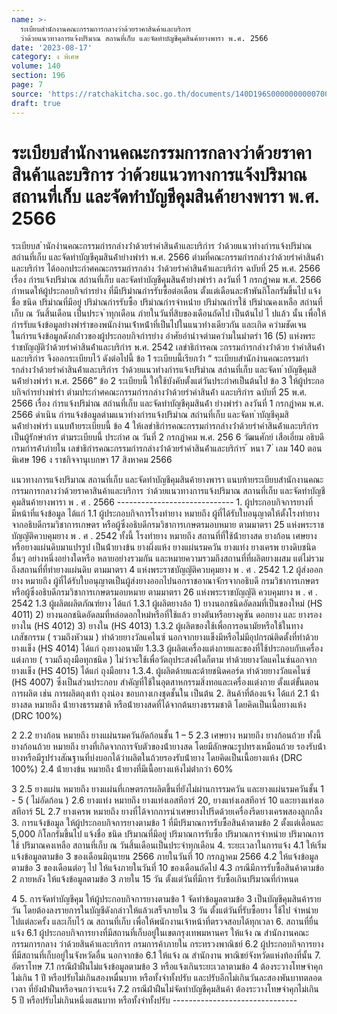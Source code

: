 ```yaml
---
name: >-
  ระเบียบสำนักงานคณะกรรมการกลางว่าด้วยราคาสินค้าและบริการ
  ว่าด้วยแนวทางการแจ้งปริมาณ สถานที่เก็บ และจัดทำบัญชีคุมสินค้ายางพารา พ.ศ. 2566
date: '2023-08-17'
category: ง พิเศษ
volume: 140
section: 196
page: 7
source: 'https://ratchakitcha.soc.go.th/documents/140D196S0000000000700.pdf'
draft: true
---
```


# ระเบียบสำนักงานคณะกรรมการกลางว่าด้วยราคาสินค้าและบริการ ว่าด้วยแนวทางการแจ้งปริมาณ สถานที่เก็บ และจัดทำบัญชีคุมสินค้ายางพารา พ.ศ. 2566

ระเบียบส ํานักงํานคณะกรรมกํารกลํางว่ําด้วยรําคําสินค้ําและบริกําร ว่ําด้วยแนวทํางกํารแจ้งปริมําณ สถํานที่เก็บ และจัดทําบัญชีคุมสินค้ํายํางพํารํา พ.ศ. 2566 ตํามที่คณะกรรมกํารกลํางว่ําด้วยรําคําสินค้ําและบริกําร ได้ออกประกําศคณะกรรมกํารกลําง ว่ําด้วยรําคําสินค้ําและบริกําร ฉบับที่ 25 พ.ศ. 2566 เรื่อง กํารแจ้งปริมําณ สถํานที่เก็บ และจัดทําบัญชีคุมสินค้ํายํางพํารํา ลงวันที่ 1 กรกฎําคม พ.ศ. 2566 กําหนดให้ผู้ประกอบกิจกํารยําง ที่มีปริมําณกํารรับซื้อต่อเดือน ตั้งแต่เดือนละห้ําพันกิโลกรัมขึ้นไป แจ้งชื่อ ชนิด ปริมําณที่มีอยู่ ปริมําณกํารรับซื้อ ปริมําณกํารจําหน่ําย ปริมําณกํารใช้ ปริมําณคงเหลือ สถํานที่เก็บ ณ วันสิ้นเดือน เป็นประจ ําทุกเดือน ภํายในวันที่สิบของเดือนถัดไป เป็นต้นไป ไ ปแล้ว นั้น เพื่อให้กํารรับแจ้งข้อมูลยํางพํารําของพนักงํานเจ้ําหน้ําที่เป็นไปในแนวทํางเดียวกัน และเกิด ควํามชัดเจนในกํารแจ้งข้อมูลดังกล่ําวของผู้ประกอบกิจกํารยําง อําศัยอํานําจตํามควํามในมําตรํา 16 (5) แห่งพระรําชบัญญัติว่ําด้วยรําคําสินค้ําและบริกําร พ.ศ. 2542 เลขําธิกํารคณ ะกรรมกํารกลํางว่ําด้วย รําคําสินค้ําและบริกําร จึงออกระเบียบไว้ ดังต่อไปนี้ ข้อ 1 ระเบียบนี้เรียกว่ํา “ ระเบียบสํานักงํานคณะกรรมกํารกลํางว่ําด้วยรําคําสินค้ําและบริกําร ว่ําด้วยแนวทํางกํารแจ้งปริมําณ สถํานที่เก็บ และจัดท ําบัญชีคุมสินค้ํายํางพํารํา พ.ศ. 2566” ข้อ 2 ระเบียบนี้ ให้ใช้บังคับตั้งแต่วันประกําศเป็นต้นไป ข้อ 3 ให้ผู้ประกอบกิจกํารยํางพํารํา ตํามประกําศคณะกรรมกํารกลํางว่ําด้วยรําคําสินค้ํา และบริกําร ฉบับที่ 25 พ.ศ. 2566 เรื่อง กํารแจ้งปริมําณ สถํานที่เก็บ และจัดทําบัญชีคุมสินค้ํา ยํางพํารํา ลงวันที่ 1 กรกฎําคม พ.ศ. 2566 ดําเนิน กํารแจ้งข้อมูลตํามแนวทํางกํารแจ้งปริมําณ สถํานที่เก็บ และจัดท ําบัญชีคุมสินค้ํายํางพํารํา แนบท้ํายระเบียบนี้ ข้อ 4 ให้เลขําธิกํารคณะกรรมกํารกลํางว่ําด้วยรําคําสินค้ําและบริกําร เป็นผู้รักษํากําร ตํามระเบียบนี้ ประกําศ ณ วันที่ 2 กรกฎําคม พ.ศ. 256 6 วัฒนศักย์ เสือเอี่ยม อธิบดีกรมกํารค้ําภํายใน เลขําธิกํารคณะกรรมกํารกลํางว่ําด้วยรําคําสินค้ําและบริกําร ้ หนา 7 ่ เลม 140 ตอนพิเศษ 196 ง ราชกิจจานุเบกษา 17 สิงหาคม 2566

แนวทางการแจ้งปริมาณ สถานที่เก็บ และจัดทําบัญชีคุมสินค้ายางพารา แนบท้ายระเบียบสํานักงานคณะกรรมการกลางว่าด้วยราคาสินค้าและบริการ ว่าด้วยแนวทางการแจ้งปริมาณ สถานที่เก็บ และจัดทําบัญชีคุมสินค้ายางพารา พ . ศ . 2566 ----------------------------- 1. ผู้ประกอบกิจการยางที่มีหน้าที่แจ้งข้อมูล ได้แก่ 1.1 ผู้ประกอบกิจการโรงทํายาง หมายถึง ผู้ที่ได้รับใบอนุญาตให้ตั้งโรงทํายางจากอธิบดีกรมวิชาการเกษตร หรือผู้ซึ่งอธิบดีกรมวิชาการเกษตรมอบหมาย ตามมาตรา 25 แห่งพระราชบัญญัติควบคุมยาง พ . ศ . 2542 ทั้งนี้ โรงทํายาง หมายถึง สถานที่ที่ใช้น้ํายางสด ยางก้อน เศษยาง หรือยางแผ่นดิบมาแปรรูป เป็นน้ํายางข้น ยางผึ่งแห้ง ยางแผ่นรมควัน ยางแท่ง ยางเครพ ยางดิบชนิดอื่นๆ อย่างหนึ่งอย่างใดหรือ หลายอย่างรวมกัน และหมายความรวมถึงสถานที่ที่ผลิตยางผสม แต่ไม่รวมถึงสถานที่ที่ทํายางแผ่นดิบ ตามมาตรา 4 แห่งพระราชบัญญัติควบคุมยาง พ . ศ . 2542 1.2 ผู้ส่งออกยาง หมายถึง ผู้ที่ได้รับใบอนุญาตเป็นผู้ส่งยางออกไปนอกราชอาณาจักรจากอธิบดี กรมวิชาการเกษตร หรือผู้ซึ่งอธิบดีกรมวิชาการเกษตรมอบหมาย ตามมาตรา 26 แห่งพระราชบัญญัติ ควบคุมยาง พ . ศ . 2542 1.3 ผู้ผลิตผลิตภัณฑ์ยาง ได้แก่ 1.3.1 ผู้ผลิตยางล้อ 1) ยางนอกชนิดอัดลมที่เป็นของใหม่ (HS 4011) 2) ยางนอกชนิดอัดลมที่หล่อดอกใหม่หรือที่ใช้แล้ว ยางตันหรือยางคูซัน ดอกยาง และ ยางรองยางใน (HS 4012) 3) ยางใน (HS 4013) 1.3.2 ผู้ผลิตของใช้เพื่อการอนามัยหรือใช้ในทางเภสัชกรรม ( รวมถึงหัวนม ) ทําด้วยยางวัลแคไนซ์ นอกจากยางแข็งมีหรือไม่มีอุปกรณ์ติดตั้งที่ทําด้วยยางแข็ง (HS 4014) ได้แก่ ถุงยางอนามัย 1.3.3 ผู้ผลิตเครื่องแต่งกายและของที่ใช้ประกอบกับเครื่องแต่งกาย ( รวมถึงถุงมือทุกชนิด ) ไม่ว่าจะใช้เพื่อวัตถุประสงค์ใดก็ตาม ทําด้วยยางวัลแคไนซ์นอกจากยางแข็ง (HS 4015) ได้แก่ ถุงมือยาง 1.3.4. ผู้ผลิตด้ายและด้ายชนิดคอร์ด ทําด้วยยางวัลแคไนซ์ (HS 4007) ซึ่งเป็นส่วนประกอบ สําคัญที่ใช้ในอุตสาหกรรมสิ่งทอและเครื่องแต่งกาย ตั้งแต่ขั้นตอนการผลิต เช่น การผลิตถุงเท้า ถุงน่อง ขอบกางเกงชุดชั้นใน เป็นต้น 2. สินค้าที่ต้องแจ้ง ได้แก่ 2.1 น้ํายางสด หมายถึง น้ํายางธรรมชาติ หรือน้ํายางสดที่ได้จากต้นยางธรรมชาติ โดยคิดเป็นเนื้อยางแห้ง (DRC 100%)

2 2.2 ยางก้อน หมายถึง ยางแผ่นรมควันอัดก้อนชั้น 1 – 5 2.3 เศษยาง หมายถึง ยางก้อนถ้วย ทั้งนี้ ยางก้อนถ้วย หมายถึง ยางที่เกิดจากการจับตัวของน้ํายางสด โดยมีลักษณะรูปทรงเหมือนถ้วย รองรับน้ํายางหรือมีรูปร่างสัณฐานที่บ่งบอกได้ว่าผลิตในถ้วยรองรับน้ํายาง โดยคิดเป็นเนื้อยางแห้ง (DRC 100%) 2.4 น้ํายางข้น หมายถึง น้ํายางที่มีเนื้อยางแห้งไม่ต่ํากว่า 60%

3 2.5 ยางแผ่น หมายถึง ยางแผ่นที่เกษตรกรผลิตขึ้นที่ยังไม่ผ่านการรมควัน และยางแผ่นรมควันชั้น 1 - 5 ( ไม่อัดก้อน ) 2.6 ยางแท่ง หมายถึง ยางแท่งเอสทีอาร์ 20, ยางแท่งเอสทีอาร์ 10 และยางแท่งเอสทีอาร์ 5L 2.7 ยางเครพ หมายถึง ยางที่ได้จากการนําเศษยางไปรีดด้วยเครื่องรีดยางเครพสองลูกกลิ้ง 3. การแจ้งข้อมูล ให้ผู้ประกอบกิจการยางตามข้อ 1 ที่มีปริมาณการรับซื้อสินค้าตามข้อ 2 ตั้งแต่เดือนละ 5,000 กิโลกรัมขึ้นไป แจ้งชื่อ ชนิด ปริมาณที่มีอยู่ ปริมาณการรับซื้อ ปริมาณการจําหน่าย ปริมาณการใช้ ปริมาณคงเหลือ สถานที่เก็บ ณ วันสิ้นเดือนเป็นประจําทุกเดือน 4. ระยะเวลาในการแจ้ง 4.1 ให้เริ่มแจ้งข้อมูลตามข้อ 3 ของเดือนมิถุนายน 2566 ภายในวันที่ 10 กรกฎาคม 2566 4.2 ให้แจ้งข้อมูลตามข้อ 3 ของเดือนต่อๆ ไป ให้แจ้งภายในวันที่ 10 ของเดือนถัดไป 4.3 กรณีมีการรับซื้อสินค้าตามข้อ 2 ภายหลัง ให้แจ้งข้อมูลตามข้อ 3 ภายใน 15 วัน ตั้งแต่วันที่มีการ รับซื้อเกินปริมาณที่กําหนด

4 5. การจัดทําบัญชีคุม ให้ผู้ประกอบกิจการยางตามข้อ 1 จัดทําข้อมูลตามข้อ 3 เป็นบัญชีคุมสินค้ารายวัน โดยต้องลงรายการในบัญชีดังกล่าวให้แล้วเสร็จภายใน 3 วัน ตั้งแต่วันที่รับซื้อยาง ใช้ไป จําหน่ายไปแต่ละครั้ง และเก็บไว้ ณ สถานที่เก็บ เพื่อให้พนักงานเจ้าหน้าที่ตรวจสอบได้ทุกเวลา 6. สถานที่ยื่นแจ้ง 6.1 ผู้ประกอบกิจการยางที่มีสถานที่เก็บอยู่ในเขตกรุงเทพมหานคร ให้แจ้ง ณ สํานักงานคณะกรรมการกลาง ว่าด้วยสินค้าและบริการ กรมการค้าภายใน กระทรวงพาณิชย์ 6.2 ผู้ประกอบกิจการยางที่มีสถานที่เก็บอยู่ในจังหวัดอื่น นอกจากข้อ 6.1 ให้แจ้ง ณ สํานักงาน พาณิชย์จังหวัดแห่งท้องที่นั้น 7. อัตราโทษ 7.1 กรณีฝ่าฝืนไม่แจ้งข้อมูลตามข้อ 3 หรือแจ้งเกินระยะเวลาตามข้อ 4 ต้องระวางโทษจําคุก ไม่เกิน 1 ปี หรือปรับไม่เกินสองหมื่นบาท หรือทั้งจําทั้งปรับ และปรับอีกไม่เกินวันละสองพันบาทตลอดเวลา ที่ยังฝ่าฝืนหรือจนกว่าจะแจ้ง 7.2 กรณีฝ่าฝืนไม่จัดทําบัญชีคุมสินค้า ต้องระวางโทษจําคุกไม่เกิน 5 ปี หรือปรับไม่เกินหนึ่งแสนบาท หรือทั้งจําทั้งปรับ -------------------------------
